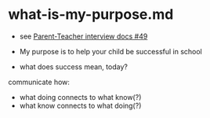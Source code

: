 # what-is-my-purpose.md

- see [Parent-Teacher interview docs #49](https://github.com/janzeteachesit/Learning-Diary/issues/49)

- My purpose is to help your child be successful in school

- what does success mean, today?

communicate how:
- what doing connects to what know(?)
- what know connects to what doing(?)


